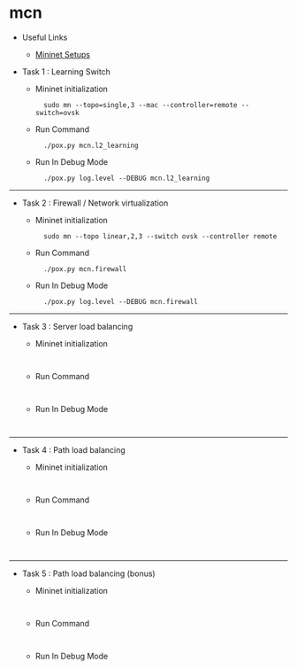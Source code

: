 # mcn


* Useful Links
  - [Mininet Setups](http://sdnhub.org/resources/useful-mininet-setups/)

* Task 1 : Learning Switch
  - Mininet initialization

    ```
      sudo mn --topo=single,3 --mac --controller=remote --switch=ovsk
    ```
  - Run Command

    ```
      ./pox.py mcn.l2_learning
    ```
  - Run In Debug Mode

    ```
      ./pox.py log.level --DEBUG mcn.l2_learning
    ```
----
* Task 2 : Firewall / Network virtualization
  - Mininet initialization

    ```
      sudo mn --topo linear,2,3 --switch ovsk --controller remote      
    ```
  - Run Command

    ```
      ./pox.py mcn.firewall
    ```
  - Run In Debug Mode

    ```
      ./pox.py log.level --DEBUG mcn.firewall
    ```
----
* Task 3 : Server load balancing
  - Mininet initialization

    ```
      
    ```
  - Run Command

    ```
      
    ```
  - Run In Debug Mode

    ```
      
    ```
----
* Task 4 : Path load balancing
  - Mininet initialization

    ```
      
    ```
  - Run Command

    ```
      
    ```
  - Run In Debug Mode

    ```
      
    ```
----
* Task 5 : Path load balancing (bonus)
  - Mininet initialization

    ```
      
    ```
  - Run Command

    ```
      
    ```
  - Run In Debug Mode

    ```
      
    ```

